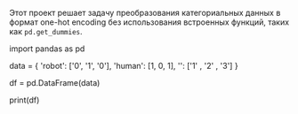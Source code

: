 

Этот проект решает задачу преобразования категориальных данных в формат one-hot encoding без использования встроенных функций, таких как `pd.get_dummies`.

import pandas as pd


data = {
    'robot': ['0', '1', '0'],
    'human': [1, 0, 1],
    '': ['1' , '2' , '3']
}

df = pd.DataFrame(data)

print(df)